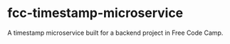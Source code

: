 # fcc-timestamp-microservice
A timestamp microservice built for a backend project in Free Code Camp.
